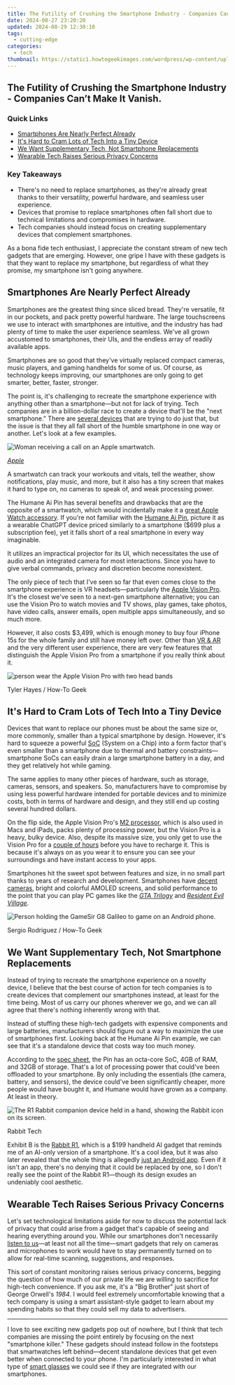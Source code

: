 ```yaml
---
title: The Futility of Crushing the Smartphone Industry - Companies Can’t Make It Vanish.
date: 2024-08-27 23:20:20
updated: 2024-08-29 12:30:10
tags:
  - cutting-edge
categories:
  - tech
thumbnail: https://static1.howtogeekimages.com/wordpress/wp-content/uploads/2023/11/woman-wearing-humane-ai-pin.png
---
```


## The Futility of Crushing the Smartphone Industry - Companies Can’t Make It Vanish.

### Quick Links

* [Smartphones Are Nearly Perfect Already](https://youtube-lab.techidaily.com/024-approved-crafting-engaging-youtube-beginnings-two-methods/)
* [It's Hard to Cram Lots of Tech Into a Tiny Device](https://activate-lock.techidaily.com/how-to-unlock-apple-id-activation-lock-from-apple-iphone-6-by-drfone-ios/)
* [We Want Supplementary Tech, Not Smartphone Replacements](https://visual-screen-recording.techidaily.com/updated-most-utilized-firefox-screen-capturing-plugins/)
* [Wearable Tech Raises Serious Privacy Concerns](https://facebook-video-recording.techidaily.com/updated-guidelines-for-compelling-visual-fb-marketing-for-2024/)

### Key Takeaways

* There's no need to replace smartphones, as they're already great thanks to their versatility, powerful hardware, and seamless user experience.
* Devices that promise to replace smartphones often fall short due to technical limitations and compromises in hardware.
* Tech companies should instead focus on creating supplementary devices that complement smartphones.

 As a bona fide tech enthusiast, I appreciate the constant stream of new tech gadgets that are emerging. However, one gripe I have with these gadgets is that they want to replace my smartphone, but regardless of what they promise, my smartphone isn't going anywhere.

##  Smartphones Are Nearly Perfect Already

 Smartphones are the greatest thing since sliced bread. They're versatile, fit in our pockets, and pack pretty powerful hardware. The large touchscreens we use to interact with smartphones are intuitive, and the industry has had plenty of time to make the user experience seamless. We've all grown accustomed to smartphones, their UIs, and the endless array of readily available apps.

 Smartphones are so good that they've virtually replaced compact cameras, music players, and gaming handhelds for some of us. Of course, as technology keeps improving, our smartphones are only going to get smarter, better, faster, stronger.

 The point is, it's challenging to recreate the smartphone experience with anything other than a smartphone—but not for lack of trying. Tech companies are in a billion-dollar race to create a device that'll be the "next smartphone." There are [several devices](https://facebook-video-share.techidaily.com/updated-in-2024-essential-mp4-software-elevate-your-mac-productions/) that are trying to do just that, but the issue is that they all fall short of the humble smartphone in one way or another. Let's look at a few examples.

![Woman receiving a call on an Apple smartwatch.](https://static1.howtogeekimages.com/wordpress/wp-content/uploads/2023/06/Screen-Shot-2023-06-21-at-11.24.48-AM.png) 

_[Apple](https://www.amazon.com/dp/B0BDHW8P4P)_

 A smartwatch can track your workouts and vitals, tell the weather, show notifications, play music, and more, but it also has a tiny screen that makes it hard to type on, no cameras to speak of, and weak processing power.

 The Humane Ai Pin has several benefits and drawbacks that are the opposite of a smartwatch, which would incidentally make it a [great Apple Watch accessory](https://extra-skills.techidaily.com/new-step-by-step-guide-to-perfecting-tiktok-broadcast-on-zoom/). If you're not familiar with the [Humane Ai Pin](https://extra-support.techidaily.com/navigating-finances-in-your-podcast-journey-for-2024/), picture it as a wearable ChatGPT device priced similarly to a smartphone ($699 plus a subscription fee), yet it falls short of a real smartphone in every way imaginable.

 It utilizes an impractical projector for its UI, which necessitates the use of audio and an integrated camera for most interactions. Since you have to give verbal commands, privacy and discretion become nonexistent.

 The only piece of tech that I've seen so far that even comes close to the smartphone experience is VR headsets—particularly the [Apple Vision Pro](https://tiktok-videos.techidaily.com/formulating-a-heartfelt-tiktok-epilogue-for-2024/). It's the closest we've seen to a next-gen smartphone alternative; you can use the Vision Pro to watch movies and TV shows, play games, take photos, have video calls, answer emails, open multiple apps simultaneously, and so much more.

 However, it also costs $3,499, which is enough money to buy four iPhone 15s for the whole family and still have money left over. Other than [VR & AR](https://bypass-frp.techidaily.com/in-2024-ultimate-guide-on-zte-nubia-z60-ultra-frp-bypass-by-drfone-android/) and the very different user experience, there are very few features that distinguish the Apple Vision Pro from a smartphone if you really think about it.

![person wear the Apple Vision Pro with two head bands](https://static1.howtogeekimages.com/wordpress/wp-content/uploads/wm/2024/03/person-wear-the-apple-vision-pro-with-two-head-bands.JPG) 

Tyler Hayes / How-To Geek

##  It's Hard to Cram Lots of Tech Into a Tiny Device

 Devices that want to replace our phones must be about the same size or, more commonly, smaller than a typical smartphone by design. However, it's hard to squeeze a powerful [SoC](https://screen-activity-recording.techidaily.com/new-discovering-win11s-finest-screen-grabbers-for-2024/) (System on a Chip) into a form factor that's even smaller than a smartphone due to thermal and battery constraints—smartphone SoCs can easily drain a large smartphone battery in a day, and they get relatively hot while gaming.

 The same applies to many other pieces of hardware, such as storage, cameras, sensors, and speakers. So, manufacturers have to compromise by using less powerful hardware intended for portable devices and to minimize costs, both in terms of hardware and design, and they still end up costing several hundred dollars.

 On the flip side, the Apple Vision Pro's [M2 processor](https://youtube-stream.techidaily.com/in-2024-maximizing-your-potential-is-a-joined-force-right-for-you/), which is also used in Macs and iPads, packs plenty of processing power, but the Vision Pro is a heavy, bulky device. Also, despite its massive size, you only get to use the Vision Pro for a [couple of hours](https://www.apple.com/apple-vision-pro/#:~:text=Power.,2.5%20hours%20of%20video%20playback.) before you have to recharge it. This is because it's always on as you wear it to ensure you can see your surroundings and have instant access to your apps.

 Smartphones hit the sweet spot between features and size, in no small part thanks to years of research and development. Smartphones have [decent cameras](https://blog-min.techidaily.com/how-to-restore-deleted-infinix-hot-30-5g-pictures-an-easy-method-explained-by-fonelab-android-recover-pictures/), bright and colorful AMOLED screens, and solid performance to the point that you can play PC games like the _[GTA Trilogy](https://gamerant.com/gta-trilogy-definitive-edition-mobile-netflix-release/)_ and _[Resident Evil Village](https://facebook-video-footage.techidaily.com/new-2024-approved-conquer-small-screen-navigate-through-these-best-free-and-online-downloader-tools/)_.

![Person holding the GameSir G8 Galileo to game on an Android phone.](https://static1.howtogeekimages.com/wordpress/wp-content/uploads/2024/05/53377685174_ffe91434e9_o.jpg) 

Sergio Rodriguez / How-To Geek

##  We Want Supplementary Tech, Not Smartphone Replacements

 Instead of trying to recreate the smartphone experience on a novelty device, I believe that the best course of action for tech companies is to create devices that complement our smartphones instead, at least for the time being. Most of us carry our phones wherever we go, and we can all agree that there's nothing inherently wrong with that.

 Instead of stuffing these high-tech gadgets with expensive components and large batteries, manufacturers should figure out a way to maximize the use of smartphones first. Looking back at the Humane Ai Pin example, we can see that it's a standalone device that costs way too much money.

 According to the [spec sheet](https://humane.com/aipin/tech-details), the Pin has an octa-core SoC, 4GB of RAM, and 32GB of storage. That's a lot of processing power that could've been offloaded to your smartphone. By only including the essentials (the camera, battery, and sensors), the device could've been significantly cheaper, more people would have bought it, and Humane would have grown as a company. At least in theory.

![The R1 Rabbit companion device held in a hand, showing the Rabbit icon on its screen.](https://static1.howtogeekimages.com/wordpress/wp-content/uploads/2024/02/r1-rabbit.jpeg) 

Rabbit Tech

 Exhibit B is the [Rabbit R1](https://youtube-web.techidaily.com/ed-2024-approved-elevating-your-vlog-with-proper-tripod-angles/), which is a $199 handheld AI gadget that reminds me of an AI-only version of a smartphone. It's a cool idea, but it was also later revealed that the whole thing is allegedly [just an Android app](https://www.androidauthority.com/rabbit-r1-is-an-android-app-3438805/). Even if it isn't an app, there's no denying that it could be replaced by one, so I don't really see the point of the Rabbit R1—though its design exudes an undeniably cool aesthetic.

##  Wearable Tech Raises Serious Privacy Concerns

 Let's set technological limitations aside for now to discuss the potential lack of privacy that could arise from a gadget that's capable of seeing and hearing everything around you. While our smartphones don't necessarily [listen to us](https://android-location-track.techidaily.com/in-2024-best-anti-tracker-software-for-zte-axon-40-lite-drfone-by-drfone-virtual-android/)—at least not all the time—smart gadgets that rely on cameras and microphones to work would have to stay permanently turned on to allow for real-time scanning, suggestions, and responses.

 This sort of constant monitoring raises serious privacy concerns, begging the question of how much of our private life we are willing to sacrifice for high-tech convenience. If you ask me, it's a "Big Brother" just short of George Orwell's _1984_. I would feel extremely uncomfortable knowing that a tech company is using a smart assistant-style gadget to learn about my spending habits so that they could sell my data to advertisers.

---

 I love to see exciting new gadgets pop out of nowhere, but I think that tech companies are missing the point entirely by focusing on the next "smartphone killer." These gadgets should instead follow in the footsteps that smartwatches left behind—decent standalone devices that get even better when connected to your phone. I'm particularly interested in what type of [smart glasses](https://tech-renaissance.techidaily.com/top-tips-for-finding-love-beating-the-no-matches-hurdle-on-bumble/) we could see if they are integrated with our smartphones.

<ins class="adsbygoogle"
     style="display:block"
     data-ad-format="autorelaxed"
     data-ad-client="ca-pub-7571918770474297"
     data-ad-slot="1223367746"></ins>



<ins class="adsbygoogle"
     style="display:block"
     data-ad-client="ca-pub-7571918770474297"
     data-ad-slot="8358498916"
     data-ad-format="auto"
     data-full-width-responsive="true"></ins>
